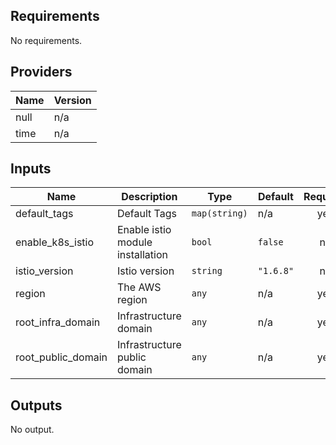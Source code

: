 ## Requirements

No requirements.

## Providers

| Name | Version |
|------|---------|
| null | n/a |
| time | n/a |

## Inputs

| Name | Description | Type | Default | Required |
|------|-------------|------|---------|:--------:|
| default\_tags | Default Tags | `map(string)` | n/a | yes |
| enable\_k8s\_istio | Enable istio module installation | `bool` | `false` | no |
| istio\_version | Istio version | `string` | `"1.6.8"` | no |
| region | The AWS region | `any` | n/a | yes |
| root\_infra\_domain | Infrastructure domain | `any` | n/a | yes |
| root\_public\_domain | Infrastructure public domain | `any` | n/a | yes |

## Outputs

No output.

